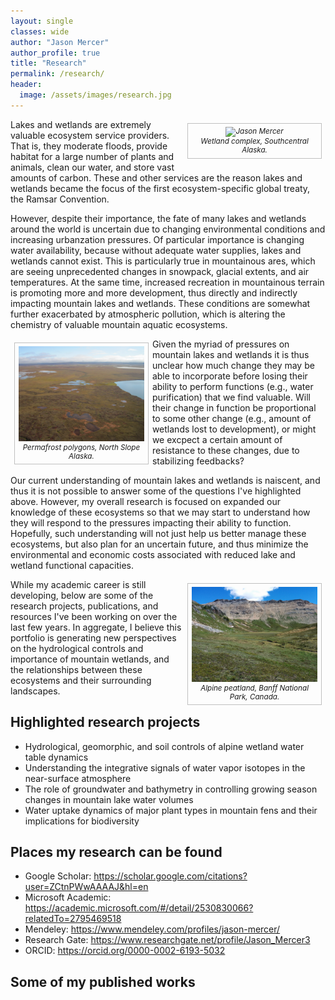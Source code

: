 ```yaml
---
layout: single
classes: wide
author: "Jason Mercer"
author_profile: true
title: "Research"
permalink: /research/
header:
  image: /assets/images/research.jpg
---
```


<style type="text/css">
figure-right {
  float: right;
  width: 40%;
  text-align: center;
  font-style: italic;
  font-size: smaller;
  text-indent: 0;
  border: thin silver solid;
  margin: 0.5em;
  padding: 0.5em;
}
</style>

<style type="text/css">
figure-left {
  float: left;
  width: 40%;
  text-align: center;
  font-style: italic;
  font-size: smaller;
  text-indent: 0;
  border: thin silver solid;
  margin: 0.5em;
  padding: 0.5em;
}
</style>

<figure-right>
  <img src="/assets/images/research-difficult.jpg"
    alt="Jason Mercer">
  <figcaption>Wetland complex, Southcentral Alaska.</figcaption>
</figure-right>

Lakes and wetlands are extremely valuable ecosystem service providers. That is, they moderate floods, provide habitat for a large number of plants and animals, clean our water, and store vast amounts of carbon. These and other services are the reason lakes and wetlands became the focus of the first ecosystem-specific global treaty, the Ramsar Convention.

However, despite their importance, the fate of many lakes and wetlands around the world is uncertain due to changing environmental conditions and increasing urbanzation pressures. Of particular importance is changing water availability, because without adequate water supplies, lakes and wetlands cannot exist. This is particularly true in mountainous ares, which are seeing unprecedented changes in snowpack, glacial extents, and air temperatures. At the same time, increased recreation in mountainous terrain is promoting more and more development, thus directly and indirectly impacting mountain lakes and wetlands. These conditions are somewhat further exacerbated by atmospheric pollution, which is altering the chemistry of valuable mountain aquatic ecosystems.

<figure-left>
  <img src="/assets/images/research-polygons.jpg"
    alt="Jason Mercer">
  <figcaption>Permafrost polygons, North Slope Alaska.</figcaption>
</figure-left>

Given the myriad of pressures on mountain lakes and wetlands it is thus unclear how much change they may be able to incorporate before losing their ability to perform functions (e.g., water purification) that we find valuable. Will their change in function be proportional to some other change (e.g., amount of wetlands lost to development), or might we excpect a certain amount of resistance to these changes, due to stabilizing feedbacks?

Our current understanding of mountain lakes and wetlands is naiscent, and thus it is not possible to answer some of the questions I've highlighted above. However, my overall research is focused on expanded our knowledge of these ecosystems so that we may start to understand how they will respond to the pressures impacting their ability to function. Hopefully, such understanding will not just help us better manage these ecosystems, but also plan for an uncertain future, and thus minimize the environmental and economic costs associated with reduced lake and wetland functional capacities.

<figure-right>
  <img src="/assets/images/research-alpine.jpg"
    alt="Jason Mercer">
  <figcaption>Alpine peatland, Banff National Park, Canada.</figcaption>
</figure-right>

While my academic career is still developing, below are some of the research projects, publications, and resources I've been working on over the last few years. In aggregate, I believe this portfolio is generating new perspectives on the hydrological controls and importance of mountain wetlands, and the relationships between these ecosystems and their surrounding landscapes. 

## Highlighted research projects

* Hydrological, geomorphic, and soil controls of alpine wetland water table dynamics
* Understanding the integrative signals of water vapor isotopes in the near-surface atmosphere
* The role of groundwater and bathymetry in controlling growing season changes in mountain lake water volumes
* Water uptake dynamics of major plant types in mountain fens and their implications for biodiversity

## Places my research can be found

* Google Scholar: https://scholar.google.com/citations?user=ZCtnPWwAAAAJ&hl=en
* Microsoft Academic: https://academic.microsoft.com/#/detail/2530830066?relatedTo=2795469518
* Mendeley: https://www.mendeley.com/profiles/jason-mercer/
* Research Gate: https://www.researchgate.net/profile/Jason_Mercer3
* ORCID: https://orcid.org/0000-0002-6193-5032

## Some of my published works

<!-- {% bibliography %}  -->